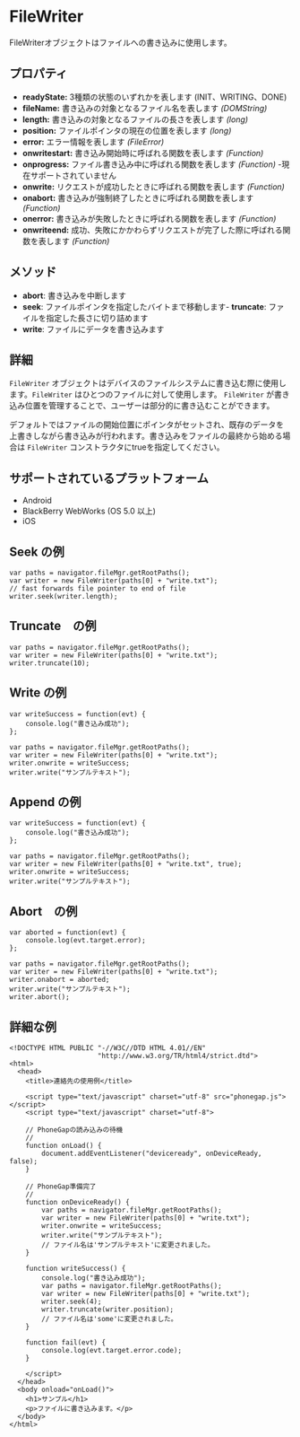 FileWriter
==========

FileWriterオブジェクトはファイルへの書き込みに使用します。

プロパティ
----------

- __readyState:__ 3種類の状態のいずれかを表します (INIT、WRITING、DONE)
- __fileName:__ 書き込みの対象となるファイル名を表します _(DOMString)_
- __length:__ 書き込みの対象となるファイルの長さを表します _(long)_
- __position:__ ファイルポインタの現在の位置を表します _(long)_
- __error:__ エラー情報を表します _(FileError)_
- __onwritestart:__ 書き込み開始時に呼ばれる関数を表します _(Function)_
- __onprogress:__ ファイル書き込み中に呼ばれる関数を表します _(Function)_ -現在サポートされていません
- __onwrite:__ リクエストが成功したときに呼ばれる関数を表します _(Function)_
- __onabort:__ 書き込みが強制終了したときに呼ばれる関数を表します _(Function)_
- __onerror:__ 書き込みが失敗したときに呼ばれる関数を表します _(Function)_
- __onwriteend:__ 成功、失敗にかかわらずリクエストが完了した際に呼ばれる関数を表します _(Function)_

メソッド
-------

- __abort__: 書き込みを中断します
- __seek__: ファイルポインタを指定したバイトまで移動します- __truncate__: ファイルを指定した長さに切り詰めます
- __write__: ファイルにデータを書き込みます

詳細
-------

`FileWriter` オブジェクトはデバイスのファイルシステムに書き込む際に使用します。`FileWriter` はひとつのファイルに対して使用します。 `FileWriter` が書き込み位置を管理することで、ユーザーは部分的に書き込むことができます。

デフォルトではファイルの開始位置にポインタがセットされ、既存のデータを上書きしながら書き込みが行われます。書き込みをファイルの最終から始める場合は `FileWriter` コンストラクタにtrueを指定してください。

サポートされているプラットフォーム
-------------------

- Android
- BlackBerry WebWorks (OS 5.0 以上)
- iOS

Seek の例
------------------------------
	
    var paths = navigator.fileMgr.getRootPaths();
	var writer = new FileWriter(paths[0] + "write.txt");
	// fast forwards file pointer to end of file
	writer.seek(writer.length);	

Truncate　の例
--------------------------

    var paths = navigator.fileMgr.getRootPaths();
	var writer = new FileWriter(paths[0] + "write.txt");
	writer.truncate(10);	

Write の例
-------------------	

	var writeSuccess = function(evt) {
		console.log("書き込み成功");
	};
	
    var paths = navigator.fileMgr.getRootPaths();
	var writer = new FileWriter(paths[0] + "write.txt");
	writer.onwrite = writeSuccess;
	writer.write("サンプルテキスト");

Append の例
--------------------	

	var writeSuccess = function(evt) {
		console.log("書き込み成功");
	};
	
    var paths = navigator.fileMgr.getRootPaths();
	var writer = new FileWriter(paths[0] + "write.txt", true);
	writer.onwrite = writeSuccess;
	writer.write("サンプルテキスト");
	
Abort　の例
-------------------

	var aborted = function(evt) {
		console.log(evt.target.error);
	};
	
    var paths = navigator.fileMgr.getRootPaths();
	var writer = new FileWriter(paths[0] + "write.txt");
	writer.onabort = aborted;
	writer.write("サンプルテキスト");
	writer.abort();

詳細な例
------------

    <!DOCTYPE HTML PUBLIC "-//W3C//DTD HTML 4.01//EN"
                          "http://www.w3.org/TR/html4/strict.dtd">
    <html>
      <head>
        <title>連絡先の使用例</title>

        <script type="text/javascript" charset="utf-8" src="phonegap.js"></script>
        <script type="text/javascript" charset="utf-8">

        // PhoneGapの読み込みの待機
        //
        function onLoad() {
            document.addEventListener("deviceready", onDeviceReady, false);
        }

        // PhoneGap準備完了
        //
        function onDeviceReady() {
			var paths = navigator.fileMgr.getRootPaths();
			var writer = new FileWriter(paths[0] + "write.txt");
			writer.onwrite = writeSuccess;
			writer.write("サンプルテキスト");
			// ファイル名は'サンプルテキスト'に変更されました。
        }

		function writeSuccess() {
			console.log("書き込み成功");
			var paths = navigator.fileMgr.getRootPaths();
			var writer = new FileWriter(paths[0] + "write.txt");
			writer.seek(4);
			writer.truncate(writer.position);
			// ファイル名は'some'に変更されました。
		}
		
		function fail(evt) {
			console.log(evt.target.error.code);
		}
		
        </script>
      </head>
      <body onload="onLoad()">
        <h1>サンプル</h1>
        <p>ファイルに書き込みます。</p>
      </body>
    </html>
    